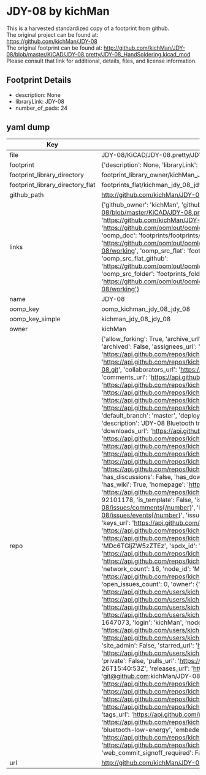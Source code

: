 # JDY-08 by kichMan  
This is a harvested standardized copy of a footprint from github.  
The original project can be found at:  
https://github.com/kichMan/JDY-08  
The original footprint can be found at:
http://github.com/kichMan/JDY-08/blob/master/KiCAD/JDY-08.pretty/JDY-08_HandSoldering.kicad_mod
Please consult that link for additional, details, files, and license information.  
## Footprint Details
* description: None  
* libraryLink: JDY-08  
* number_of_pads: 24  
## yaml dump  
| Key | Value |  
| --- | --- |  
| file | JDY-08/KiCAD/JDY-08.pretty/JDY-08.kicad_mod |  
| footprint | {'description': None, 'libraryLink': 'JDY-08', 'number_of_pads': 24} |  
| footprint_library_directory | footprint_library_owner/kichMan_JDY-08 |  
| footprint_library_directory_flat | footprints_flat/kichman_jdy_08_jdy_08/working |  
| github_path | http://github.com/kichMan/JDY-08/blob/master/KiCAD/JDY-08.pretty/JDY-08.kicad_mod |  
| links | {'github_owner': 'kichMan', 'github_repo_name': 'JDY-08', 'github_src': 'http://github.com/kichMan/JDY-08/blob/master/KiCAD/JDY-08.pretty/JDY-08_HandSoldering.kicad_mod', 'github_src_repo': 'https://github.com/kichMan/JDY-08', 'oomp_bot': 'footprints/kichman_jdy_08_jdy_08/working', 'oomp_bot_github': 'https://github.com/oomlout/oomlout_oomp_footprint_bot/tree/main/footprints/kichman_jdy_08_jdy_08/working', 'oomp_doc': 'footprints/footprints/kichMan/JDY-08/JDY-08/working/', 'oomp_doc_github': 'https://github.com/oomlout/oomlout_oomp_footprint_doc/tree/main/footprints/footprints/kichMan/JDY-08/JDY-08/working', 'oomp_src_flat': 'footprints_flat/footprints_flat/kichman_jdy_08_jdy_08/working', 'oomp_src_flat_github': 'https://github.com/oomlout/oomlout_oomp_footprint_src/tree/main/footprints_flat/kichman_jdy_08_jdy_08/working', 'oomp_src_folder': 'footprints_folder/footprints_folder/kichMan/JDY-08/JDY-08/working', 'oomp_src_folder_github': 'https://github.com/oomlout/oomlout_oomp_footprint_src/tree/main/footprints_folder/kichMan/JDY-08/JDY-08/working'} |  
| name | JDY-08 |  
| oomp_key | oomp_kichman_jdy_08_jdy_08 |  
| oomp_key_simple | kichman_jdy_08_jdy_08 |  
| owner | kichMan |  
| repo | {'allow_forking': True, 'archive_url': 'https://api.github.com/repos/kichMan/JDY-08/{archive_format}{/ref}', 'archived': False, 'assignees_url': 'https://api.github.com/repos/kichMan/JDY-08/assignees{/user}', 'blobs_url': 'https://api.github.com/repos/kichMan/JDY-08/git/blobs{/sha}', 'branches_url': 'https://api.github.com/repos/kichMan/JDY-08/branches{/branch}', 'clone_url': 'https://github.com/kichMan/JDY-08.git', 'collaborators_url': 'https://api.github.com/repos/kichMan/JDY-08/collaborators{/collaborator}', 'comments_url': 'https://api.github.com/repos/kichMan/JDY-08/comments{/number}', 'commits_url': 'https://api.github.com/repos/kichMan/JDY-08/commits{/sha}', 'compare_url': 'https://api.github.com/repos/kichMan/JDY-08/compare/{base}...{head}', 'contents_url': 'https://api.github.com/repos/kichMan/JDY-08/contents/{+path}', 'contributors_url': 'https://api.github.com/repos/kichMan/JDY-08/contributors', 'created_at': '2017-05-22T21:31:05Z', 'default_branch': 'master', 'deployments_url': 'https://api.github.com/repos/kichMan/JDY-08/deployments', 'description': 'JDY-08 Bluetooth transparent transmission module, with resource for KiCAD', 'disabled': False, 'downloads_url': 'https://api.github.com/repos/kichMan/JDY-08/downloads', 'events_url': 'https://api.github.com/repos/kichMan/JDY-08/events', 'fork': False, 'forks': 16, 'forks_count': 16, 'forks_url': 'https://api.github.com/repos/kichMan/JDY-08/forks', 'full_name': 'kichMan/JDY-08', 'git_commits_url': 'https://api.github.com/repos/kichMan/JDY-08/git/commits{/sha}', 'git_refs_url': 'https://api.github.com/repos/kichMan/JDY-08/git/refs{/sha}', 'git_tags_url': 'https://api.github.com/repos/kichMan/JDY-08/git/tags{/sha}', 'git_url': 'git://github.com/kichMan/JDY-08.git', 'has_discussions': False, 'has_downloads': True, 'has_issues': True, 'has_pages': True, 'has_projects': False, 'has_wiki': True, 'homepage': 'https://kichman.github.io/JDY-08/', 'hooks_url': 'https://api.github.com/repos/kichMan/JDY-08/hooks', 'html_url': 'https://github.com/kichMan/JDY-08', 'id': 92101178, 'is_template': False, 'issue_comment_url': 'https://api.github.com/repos/kichMan/JDY-08/issues/comments{/number}', 'issue_events_url': 'https://api.github.com/repos/kichMan/JDY-08/issues/events{/number}', 'issues_url': 'https://api.github.com/repos/kichMan/JDY-08/issues{/number}', 'keys_url': 'https://api.github.com/repos/kichMan/JDY-08/keys{/key_id}', 'labels_url': 'https://api.github.com/repos/kichMan/JDY-08/labels{/name}', 'language': 'HTML', 'languages_url': 'https://api.github.com/repos/kichMan/JDY-08/languages', 'license': {'key': 'mit', 'name': 'MIT License', 'node_id': 'MDc6TGljZW5zZTEz', 'spdx_id': 'MIT', 'url': 'https://api.github.com/licenses/mit'}, 'merges_url': 'https://api.github.com/repos/kichMan/JDY-08/merges', 'milestones_url': 'https://api.github.com/repos/kichMan/JDY-08/milestones{/number}', 'mirror_url': None, 'name': 'JDY-08', 'network_count': 16, 'node_id': 'MDEwOlJlcG9zaXRvcnk5MjEwMTE3OA==', 'notifications_url': 'https://api.github.com/repos/kichMan/JDY-08/notifications{?since,all,participating}', 'open_issues': 0, 'open_issues_count': 0, 'owner': {'avatar_url': 'https://avatars.githubusercontent.com/u/1647073?v=4', 'events_url': 'https://api.github.com/users/kichMan/events{/privacy}', 'followers_url': 'https://api.github.com/users/kichMan/followers', 'following_url': 'https://api.github.com/users/kichMan/following{/other_user}', 'gists_url': 'https://api.github.com/users/kichMan/gists{/gist_id}', 'gravatar_id': '', 'html_url': 'https://github.com/kichMan', 'id': 1647073, 'login': 'kichMan', 'node_id': 'MDQ6VXNlcjE2NDcwNzM=', 'organizations_url': 'https://api.github.com/users/kichMan/orgs', 'received_events_url': 'https://api.github.com/users/kichMan/received_events', 'repos_url': 'https://api.github.com/users/kichMan/repos', 'site_admin': False, 'starred_url': 'https://api.github.com/users/kichMan/starred{/owner}{/repo}', 'subscriptions_url': 'https://api.github.com/users/kichMan/subscriptions', 'type': 'User', 'url': 'https://api.github.com/users/kichMan'}, 'private': False, 'pulls_url': 'https://api.github.com/repos/kichMan/JDY-08/pulls{/number}', 'pushed_at': '2021-10-26T15:40:53Z', 'releases_url': 'https://api.github.com/repos/kichMan/JDY-08/releases{/id}', 'size': 1880, 'ssh_url': 'git@github.com:kichMan/JDY-08.git', 'stargazers_count': 59, 'stargazers_url': 'https://api.github.com/repos/kichMan/JDY-08/stargazers', 'statuses_url': 'https://api.github.com/repos/kichMan/JDY-08/statuses/{sha}', 'subscribers_count': 7, 'subscribers_url': 'https://api.github.com/repos/kichMan/JDY-08/subscribers', 'subscription_url': 'https://api.github.com/repos/kichMan/JDY-08/subscription', 'svn_url': 'https://github.com/kichMan/JDY-08', 'tags_url': 'https://api.github.com/repos/kichMan/JDY-08/tags', 'teams_url': 'https://api.github.com/repos/kichMan/JDY-08/teams', 'temp_clone_token': None, 'topics': ['ble', 'bluetooth', 'bluetooth-low-energy', 'embeded', 'jdy-08', 'kicad', 'kicad-3dshapes', 'kicad-footprints', 'kicad-libs'], 'trees_url': 'https://api.github.com/repos/kichMan/JDY-08/git/trees{/sha}', 'updated_at': '2023-07-30T10:58:12Z', 'url': 'https://api.github.com/repos/kichMan/JDY-08', 'visibility': 'public', 'watchers': 59, 'watchers_count': 59, 'web_commit_signoff_required': False} |  
| url | http://github.com/kichMan/JDY-08 |  

